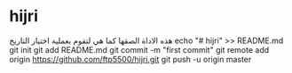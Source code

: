# hijri
هذه الاداة الصقها كما هي لتقوم بعملية اختيار التاريخ
echo "# hijri" >> README.md
git init
git add README.md
git commit -m "first commit"
git remote add origin https://github.com/ftp5500/hijri.git
git push -u origin master
